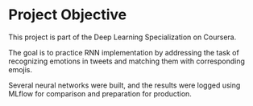 # Project Objective

This project is part of the Deep Learning Specialization on Coursera.

The goal is to practice RNN implementation by addressing the task of recognizing emotions in tweets and matching them with corresponding emojis.

Several neural networks were built, and the results were logged using MLflow for comparison and preparation for production.